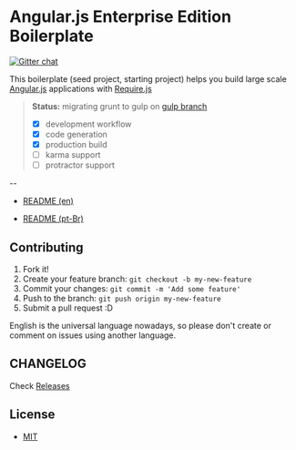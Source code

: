 # Angular.js Enterprise Edition Boilerplate

[![Gitter chat](https://badges.gitter.im/gitterHQ/gitter.png)](https://gitter.im/the-front)

This boilerplate (seed project, starting project) helps you build large scale [Angular.js](https://angularjs.org/) applications with [Require.js](http://requirejs.org/)

> **Status:** migrating grunt to gulp on [gulp branch](https://github.com/the-front/angularjs-ee-boilerplate/tree/gulp)
> - [x] development workflow
> - [x] code generation
> - [x] production build
> - [ ] karma support
> - [ ] protractor support

--

* [README (en)](docs/en/README.md)

* [README (pt-Br)](docs/pt-Br/README.md)


## Contributing

1. Fork it!
2. Create your feature branch: `git checkout -b my-new-feature`
3. Commit your changes: `git commit -m 'Add some feature'`
4. Push to the branch: `git push origin my-new-feature`
5. Submit a pull request :D

English is the universal language nowadays, so please don't create or comment on issues using another language.


## CHANGELOG

Check [Releases](https://github.com/the-front/angularjs-ee-boilerplate/releases)


## License

- [MIT](LICENSE)
